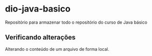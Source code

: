 # dio-java-basico
Repositório para armazenar todo o repositório do curso de Java básico

## Verificando alterações
Alterando o conteúdo de um arquivo de forma local.
